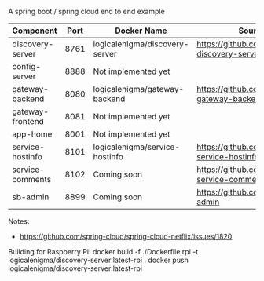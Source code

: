 A spring boot / spring cloud end to end example


|Component|Port|Docker Name|Source Code|
|---|---|---|---|
|discovery-server|8761|logicalenigma/discovery-server|https://github.com/dnachman/lesb-discovery-server|
|config-server|8888|Not implemented yet||
|gateway-backend|8080|logicalenigma/gateway-backend|https://github.com/dnachman/lesb-gateway-backend|
|gateway-frontend|8081|Not implemented yet||
|app-home|8001|Not implemented yet||
|service-hostinfo|8101|logicalenigma/service-hostinfo|https://github.com/dnachman/lesb-service-hostinfo|
|service-comments|8102|Coming soon|https://github.com/dnachman/lesb-service-comments|
|sb-admin|8899|Coming soon|https://github.com/dnachman/sb-admin|


Notes:
- https://github.com/spring-cloud/spring-cloud-netflix/issues/1820


Building for Raspberry Pi:
docker build -f ./Dockerfile.rpi -t logicalenigma/discovery-server:latest-rpi .
docker push logicalenigma/discovery-server:latest-rpi
